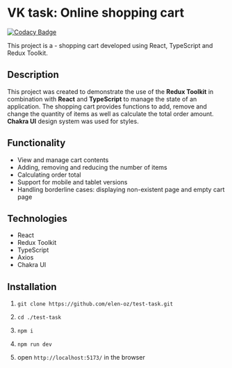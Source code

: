 # VK task: Online shopping cart

[![Codacy Badge](https://app.codacy.com/project/badge/Grade/269e62d1288f4b719ec22052c9db8417)](https://app.codacy.com/gh/elen-oz/test-task/dashboard?utm_source=gh&utm_medium=referral&utm_content=&utm_campaign=Badge_grade)

This project is a - shopping cart developed using React, TypeScript and Redux Toolkit.

## Description

This project was created to demonstrate the use of the **Redux Toolkit** in combination with **React** and **TypeScript** to manage the state of an application. The shopping cart provides functions to add, remove and change the quantity of items as well as calculate the total order amount. **Chakra UI** design system was used for styles.

## Functionality

- View and manage cart contents
- Adding, removing and reducing the number of items
- Calculating order total
- Support for mobile and tablet versions
- Handling borderline cases: displaying non-existent page and empty cart page

## Technologies

- React
- Redux Toolkit
- TypeScript
- Axios
- Chakra UI

## Installation

1. `git clone https://github.com/elen-oz/test-task.git`

2. `cd ./test-task`

3. `npm i`

4. `npm run dev`

5. open `http://localhost:5173/` in the browser
